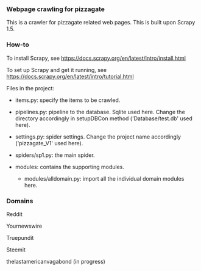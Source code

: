 ### Webpage crawling for pizzagate

This is a crawler for pizzagate related web pages. This is built upon Scrapy 1.5.

### How-to

To install Scrapy, see https://docs.scrapy.org/en/latest/intro/install.html

To set up Scrapy and get it running, see https://docs.scrapy.org/en/latest/intro/tutorial.html

Files in the project:

- items.py: specify the items to be crawled.

- pipelines.py: pipeline to the database. Sqlite used here. Change the directory accordingly in setupDBCon method ('Database/test.db' used here).

- settings.py: spider settings. Change the project name accordingly ('pizzagate_V1' used here).

- spiders/sp1.py: the main spider.

- modules: contains the supporting modules.

	- modules/alldomain.py: import all the individual domain modules here.

### Domains

Reddit

Yournewswire

Truepundit

Steemit

thelastamericanvagabond (in progress)





